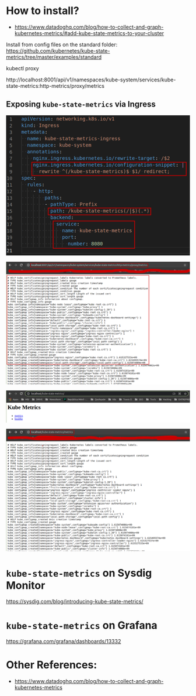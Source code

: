 # How to install?


* https://www.datadoghq.com/blog/how-to-collect-and-graph-kubernetes-metrics/#add-kube-state-metrics-to-your-cluster



Install from config files on the standard folder:
https://github.com/kubernetes/kube-state-metrics/tree/master/examples/standard


kubectl proxy

http://localhost:8001/api/v1/namespaces/kube-system/services/kube-state-metrics:http-metrics/proxy/metrics

## Exposing `kube-state-metrics` via Ingress

![yaml-config-file.png](assets/images/yaml-config-file.png)

![kube-state-metrics-proxy.png](assets/images/kube-state-metrics-proxy.png)

![kube-state-metrics-svc-home.png](assets/images/kube-state-metrics-svc-home.png)

![kube-state-metrics-ingress.png](assets/images/kube-state-metrics-ingress.png)

# `kube-state-metrics` on Sysdig Monitor

https://sysdig.com/blog/introducing-kube-state-metrics/

# `kube-state-metrics` on Grafana

https://grafana.com/grafana/dashboards/13332

# Other References:
* https://www.datadoghq.com/blog/how-to-collect-and-graph-kubernetes-metrics